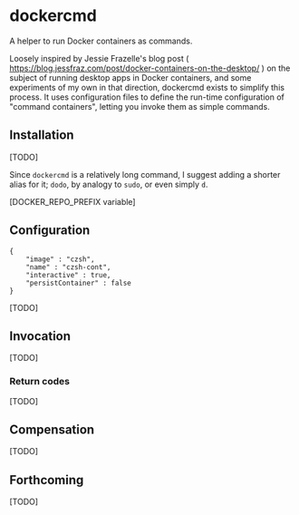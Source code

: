 # dockercmd

A helper to run Docker containers as commands.

Loosely inspired by Jessie Frazelle's blog post ( https://blog.jessfraz.com/post/docker-containers-on-the-desktop/ ) on the subject of running desktop apps in Docker containers, and some experiments of my own in that direction, dockercmd exists to simplify this process. It uses configuration files to define the run-time configuration of "command containers", letting you invoke them as simple commands.

## Installation

[TODO]

Since `dockercmd` is a relatively long command, I suggest adding a shorter alias for it; `dodo`, by analogy to `sudo`, or even simply `d`.

[DOCKER_REPO_PREFIX variable]

## Configuration

```
{
    "image" : "czsh",
    "name" : "czsh-cont",
    "interactive" : true,
    "persistContainer" : false
}
```

[TODO]

## Invocation

[TODO]

### Return codes

[TODO]

## Compensation

[TODO]

## Forthcoming

[TODO]
